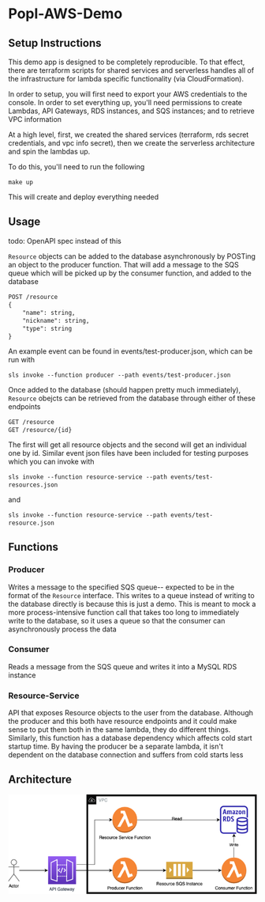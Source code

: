 # Popl-AWS-Demo

## Setup Instructions

This demo app is designed to be completely reproducible. To that effect, there are terraform scripts for shared services and 
serverless handles all of the infrastructure for lambda specific functionality (via CloudFormation).

In order to setup, you will first need to export your AWS credentials to the console. In order to set everything up, you'll need
permissions to create Lambdas, API Gateways, RDS instances, and SQS instances; and to retrieve VPC information

At a high level, first, we created the shared services (terraform, rds secret credentials, and vpc info secret), then we create 
the serverless architecture and spin the lambdas up.

To do this, you'll need to run the following 

```
make up
```

This will create and deploy everything needed

## Usage

todo: OpenAPI spec instead of this 

`Resource` objects can be added to the database asynchronously by POSTing an object to the producer function. That will add a message to the SQS queue which 
will be picked up by the consumer function, and added to the database

```
POST /resource
{
    "name": string,
    "nickname": string,
    "type": string
}
```

An example event can be found in events/test-producer.json, which can be run with 

```
sls invoke --function producer --path events/test-producer.json 
```

Once added to the database (should happen pretty much immediately), `Resource` obejcts can be retrieved from the database through either of these endpoints

```
GET /resource 
GET /resource/{id}
```

The first will get all resource objects and the second will get an individual one by id. Similar event json files have been included for testing purposes which you can invoke with  

```
sls invoke --function resource-service --path events/test-resources.json 
```
and
```
sls invoke --function resource-service --path events/test-resource.json 
```

## Functions

### Producer

Writes a message to the specified SQS queue-- expected to be in the format of the `Resource` interface. This writes to a queue instead of writing 
to the database directly is because this is just a demo. This is meant to mock a more process-intensive function call that takes too long to 
immediately write to the database, so it uses a queue so that the consumer can asynchronously process the data

### Consumer

Reads a message from the SQS queue and writes it into a MySQL RDS instance

### Resource-Service 

API that exposes Resource objects to the user from the database. Although the producer and this both have resource endpoints and it could make sense 
to put them both in the same lambda, they do different things. Similarly, this function has a database dependency which affects cold start startup time.
By having the producer be a separate lambda, it isn't dependent on the database connection and suffers from cold starts less 

## Architecture

![Architecture Diagram](diagrams/architecture.png)
